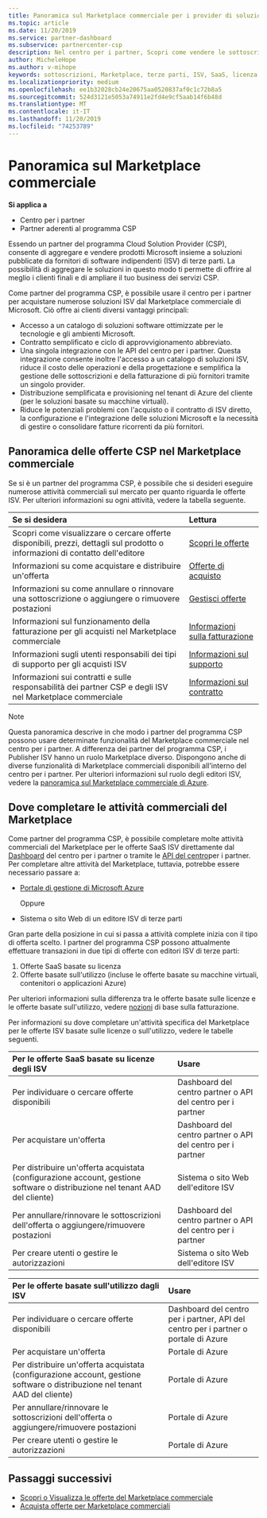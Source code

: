 ```yaml
---
title: Panoramica sul Marketplace commerciale per i provider di soluzioni cloud | Centro per i partner
ms.topic: article
ms.date: 11/20/2019
ms.service: partner-dashboard
ms.subservice: partnercenter-csp
description: Nel centro per i partner, Scopri come vendere le sottoscrizioni dei clienti alle offerte SaaS (software as a Service) di fornitori di software indipendenti (ISV) nel Marketplace.
author: MicheleHope
ms.author: v-mihope
keywords: sottoscrizioni, Marketplace, terze parti, ISV, SaaS, licenza
ms.localizationpriority: medium
ms.openlocfilehash: ee1b32028cb24e20675aa0520837af0c1c72b8a5
ms.sourcegitcommit: 524d3121e5053a74911e2fd4e9cf5aab14f6b48d
ms.translationtype: MT
ms.contentlocale: it-IT
ms.lasthandoff: 11/20/2019
ms.locfileid: "74253789"
---
```

# <a name="commercial-marketplace-overview"></a>Panoramica sul Marketplace commerciale

**Si applica a**

- Centro per i partner
- Partner aderenti al programma CSP

Essendo un partner del programma Cloud Solution Provider (CSP), consente di aggregare e vendere prodotti Microsoft insieme a soluzioni pubblicate da fornitori di software indipendenti (ISV) di terze parti. La possibilità di aggregare le soluzioni in questo modo ti permette di offrire al meglio i clienti finali e di ampliare il tuo business dei servizi CSP.

Come partner del programma CSP, è possibile usare il centro per i partner per acquistare numerose soluzioni ISV dal Marketplace commerciale di Microsoft. Ciò offre ai clienti diversi vantaggi principali:

- Accesso a un catalogo di soluzioni software ottimizzate per le tecnologie e gli ambienti Microsoft.
- Contratto semplificato e ciclo di approvvigionamento abbreviato.
- Una singola integrazione con le API del centro per i partner. Questa integrazione consente inoltre l'accesso a un catalogo di soluzioni ISV, riduce il costo delle operazioni e della progettazione e semplifica la gestione delle sottoscrizioni e della fatturazione di più fornitori tramite un singolo provider.
- Distribuzione semplificata e provisioning nel tenant di Azure del cliente (per le soluzioni basate su macchine virtuali).
- Riduce le potenziali problemi con l'acquisto o il contratto di ISV diretto, la configurazione e l'integrazione delle soluzioni Microsoft e la necessità di gestire o consolidare fatture ricorrenti da più fornitori.

## <a name="overview-of-csp-offers-in-the-commercial-marketplace"></a>Panoramica delle offerte CSP nel Marketplace commerciale

Se si è un partner del programma CSP, è possibile che si desideri eseguire numerose attività commerciali sul mercato per quanto riguarda le offerte ISV. Per ulteriori informazioni su ogni attività, vedere la tabella seguente.

|**Se si desidera**  |**Lettura**   |
|:------------------------------------|:------------------|
|Scopri come visualizzare o cercare offerte disponibili, prezzi, dettagli sul prodotto o informazioni di contatto dell'editore | [Scopri le offerte](csp-commercial-marketplace-discover.md) | 
|Informazioni su come acquistare e distribuire un'offerta   | [Offerte di acquisto](csp-commercial-marketplace-purchase.md)   | 
|Informazioni su come annullare o rinnovare una sottoscrizione o aggiungere o rimuovere postazioni  | [Gestisci offerte](csp-commercial-marketplace-manage.md) |
|Informazioni sul funzionamento della fatturazione per gli acquisti nel Marketplace commerciale | [Informazioni sulla fatturazione](csp-commercial-marketplace-billing.md) |
|Informazioni sugli utenti responsabili dei tipi di supporto per gli acquisti ISV | [Informazioni sul supporto](csp-commercial-marketplace-support.md) |
|Informazioni sui contratti e sulle responsabilità dei partner CSP e degli ISV nel Marketplace commerciale | [Informazioni sul contratto](csp-commercial-marketplace-contracting.md) |

> [!NOTE]
> Questa panoramica descrive in che modo i partner del programma CSP possono usare determinate funzionalità del Marketplace commerciale nel centro per i partner. A differenza dei partner del programma CSP, i Publisher ISV hanno un ruolo Marketplace diverso. Dispongono anche di diverse funzionalità di Marketplace commerciali disponibili all'interno del centro per i partner. Per ulteriori informazioni sul ruolo degli editori ISV, vedere la [panoramica sul Marketplace commerciale di Azure](https://docs.microsoft.com/azure/marketplace/partner-center-portal/commercial-marketplace-overview).

## <a name="where-to-complete-commercial-marketplace-activities"></a>Dove completare le attività commerciali del Marketplace

Come partner del programma CSP, è possibile completare molte attività commerciali del Marketplace per le offerte SaaS ISV direttamente dal [Dashboard](https://partner.microsoft.com/dashboard) del centro per i partner o tramite le [API del centro](https://docs.microsoft.com/partner-center/develop/)per i partner. Per completare altre attività del Marketplace, tuttavia, potrebbe essere necessario passare a:

- [Portale di gestione di Microsoft Azure](https://portal.azure.com/)

    Oppure

- Sistema o sito Web di un editore ISV di terze parti

Gran parte della posizione in cui si passa a attività complete inizia con il tipo di offerta scelto. I partner del programma CSP possono attualmente effettuare transazioni in due tipi di offerte con editori ISV di terze parti:

1. Offerte SaaS basate su licenza  
2. Offerte basate sull'utilizzo (incluse le offerte basate su macchine virtuali, contenitori o applicazioni Azure)

Per ulteriori informazioni sulla differenza tra le offerte basate sulle licenze e le offerte basate sull'utilizzo, vedere [nozioni](billing-basics.md) di base sulla fatturazione.  

Per informazioni su dove completare un'attività specifica del Marketplace per le offerte ISV basate sulle licenze o sull'utilizzo, vedere le tabelle seguenti.

|**Per le offerte SaaS basate su licenze degli ISV**  |**Usare**  |
|:------------------------------------|:------------------|
|Per individuare o cercare offerte disponibili  | Dashboard del centro partner o API del centro per i partner  |
|Per acquistare un'offerta  | Dashboard del centro partner o API del centro per i partner  |
|Per distribuire un'offerta acquistata (configurazione account, gestione software o distribuzione nel tenant AAD del cliente)  | Sistema o sito Web dell'editore ISV  |
|Per annullare/rinnovare le sottoscrizioni dell'offerta o aggiungere/rimuovere postazioni | Dashboard del centro partner o API del centro per i partner  |
|Per creare utenti o gestire le autorizzazioni  | Sistema o sito Web dell'editore ISV  |

|**Per le offerte basate sull'utilizzo dagli ISV**  |**Usare**  |
|:------------------------------------|:------------------|
|Per individuare o cercare offerte disponibili  | Dashboard del centro per i partner, API del centro per i partner o portale di Azure  |
|Per acquistare un'offerta  | Portale di Azure  |
|Per distribuire un'offerta acquistata (configurazione account, gestione software o distribuzione nel tenant AAD del cliente)  | Portale di Azure  |
|Per annullare/rinnovare le sottoscrizioni dell'offerta o aggiungere/rimuovere postazioni | Portale di Azure  |
|Per creare utenti o gestire le autorizzazioni  | Portale di Azure  |

## <a name="next-steps"></a>Passaggi successivi

- [Scopri o Visualizza le offerte del Marketplace commerciale](csp-commercial-marketplace-discover.md)
- [Acquista offerte per Marketplace commerciali](csp-commercial-marketplace-purchase.md)